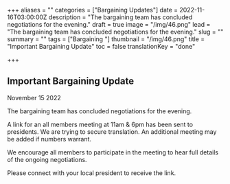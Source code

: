 +++
aliases = ""
categories = ["Bargaining Updates"]
date = 2022-11-16T03:00:00Z
description = "The bargaining team has concluded negotiations for the evening."
draft = true
image = "/img/46.png"
lead = "The bargaining team has concluded negotiations for the evening."
slug = ""
summary = ""
tags = ["Bargaining "]
thumbnail = "/img/46.png"
title = "Important Bargaining Update"
toc = false
translationKey = "done"

+++
## Important Bargaining Update

November 15 2022

The bargaining team has concluded negotiations for the evening.

A link for an all members meeting at 11am & 6pm has been sent to presidents. We are trying to secure translation. An additional meeting may be added if numbers warrant.

We encourage all members to participate in the meeting to hear full details of the ongoing negotiations.

Please connect with your local president to receive the link.